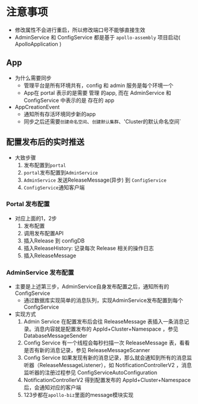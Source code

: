 # 注意事项
+ 修改属性不会进行重启，所以修改端口号不能够直接生效
+ AdminService 和 ConfigService 都是基于 `apollo-assembly` 项目启动( ApolloApplication )

## App
+ 为什么需要同步
    - 管理平台是所有环境共有，config 和 admin 服务是每个环境一个
    - App在 portal 表示的是需要 管理 的app, 而在 AdminService 和 ConfigService 中表示的是 存在的 app
+ AppCreationEvent
    - 通知所有存活环境同步新的app
    - 同步之后还需要`创建命名空间`、`创建默认集群`、'Cluster的默认命名空间`

## 配置发布后的实时推送
+ 大致步骤
    1. 发布配置到`portal`
    2. `portal`发布配置到`AdminService`
    3. `AdminService` 发送ReleaseMessage(异步) 到 `ConfigService`
    4. `ConfigService`通知客户端
### Portal 发布配置
+ 对应上面的1，2步
    1. 发布配置
    2. 调用发布配置API
    3. 插入Release 到 configDB
    4. 插入ReleaseHistory: 记录每次 Release 相关的操作日志
    5. 插入ReleaseMessage

### AdminService 发布配置
+ 主要是上述第三步，AdminService自身发布配置之后，通知所有的ConfigService
    - 通过数据库实现简单的消息队列，实现AdminService发布配置到每个ConfigService
+ 实现方式
    1. Admin Service 在配置发布后会往 ReleaseMessage 表插入一条消息记录。消息内容就是配置发布的 AppId+Cluster+Namespace ，参见 DatabaseMessageSender 
    2. Config Service 有一个线程会每秒扫描一次 ReleaseMessage 表，看看是否有新的消息记录，参见 ReleaseMessageScanner
    3. Config Service 如果发现有新的消息记录，那么就会通知到所有的消息监听器（ReleaseMessageListener），如 NotificationControllerV2 ，消息监听器的注册过程参见 ConfigServiceAutoConfiguration
    4. NotificationControllerV2 得到配置发布的 AppId+Cluster+Namespace 后，会通知对应的客户端
    5. 123步都在`apollo-biz`里面的message模块实现